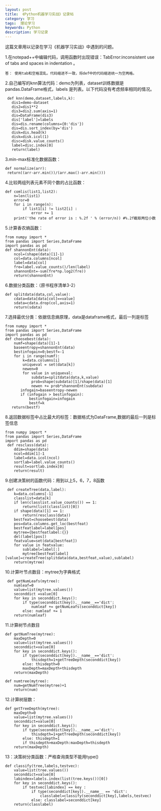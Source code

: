 ```yaml
---
layout: post
title:  《Python机器学习实战》记录帖
category: 学习
tags:  理论学习        
keywords: Python 
description: 学习记录
---
```


这篇文章用以记录在学习《机器学习实战》中遇到的问题。

1.在notepad++中编辑代码，调用函数时出现错误：TabError:inconsistent use of tabs and spaces in indentation 。

    答： 使用tab和空格混乱。代码缩进不一致，将def中的代码缩进统一为空两格。
     
2.自己编写的knn算法代码：demo为列表，dataset训练数据是pandas.DataFrame格式，labels
是列表。以下代码没有考虑频率相同的情况。
   
     def knn(demo,dataset,labels,k):
       dis1=demo-dataset
       dis2=dis1**2
       dis3=dis2.sum(axis=1)
       dis=DataFrame(dis3)
       dis['label']=labels
       dis=dis.rename(columns={0:'dis'})
       dis=dis.sort_index(by='dis')
       disk=dis.head(k)
       disk=disk.icol(1)
       disc=disk.value_counts()
       label=disc.index[0]
       return(label)
    
3.min-max标准化数据函数：
 
    def normalize(arr):
     return((arr-arr.min())/(arr.max()-arr.min()))

4.比较两组列表元素不同个数的占比函数：

    def comlis(list1,list2):
        n=len(list1)
        error=0
        for i in range(n):
            if list1[i] != list2[i] :
                error += 1
        print('the rate of error is : %.2f ' % (error/n)) #%.2f截取两位小数

5.计算香农熵函数：

    from numpy import *
    from pandas import Series,DataFrame
    import pandas as pd
    def shannonEnt(data):
        ncol=(shape(data)[1]-1)
        col=data.columns[ncol]
        label=data[col]
        fre=label.value_counts()/len(label)
        shannonEnt=-sum(fre*np.log2(fre))
        return(shannonEnt)

6.数据分类函数：（原书程序清单3-2）

    def splitdata(data,col,value):
        cdata=data[data[col]==value]
        sdata=cdata.drop(col,axis=1)
        return(sdata)

7.选择最优分类：依据信息熵原理，data是dataframe格式，最后一列是标签

    from numpy import *
    from pandas import Series,DataFrame
    import pandas as pd
    def choosebest(data):
        numf=shape(data)[1]-1
        baseentropy=shannonEnt(data)
        bestinfogain=0;bestf=-1
        for i in range(numf):
            k=data.columns[i]
            uniqueval = set(data[k])
            newen=0
            for value in uniqueval:
                subdata=splitdata(data,k,value)
                prob=shape(subdata)[1]/shape(data)[1]
                newen += prob*shannonEnt(subdata)
           infogain=baseentropy-newen
           if (infogain > bestinfogain):
               bestinfogain=infogain
               bestf=k
       return(bestf)

8.返回数据标签中占比最大的标签：数据格式为DataFrame,数据的最后一列是标签信息

    from numpy import *
    from pandas import Series,DataFrame
    import pandas as pd
     def resclass(data):
        ddim=shape(data)
        ncol=ddim[1]-1
        label=data.icol(ncol)
        sortlab=label.value_counts()
        result=sortlab.index[0]
        return(result)

9.创建决策树的函数代码：用到以上5，6，7，8函数

     def createTree(data,label):
        k=data.columns[-1]
        classlist=data[k]
        if len(classlist.value_counts()) == 1:
            return(list(classlist)[0])
        if shape(data)[1] == 1:
            return(resclass(data))
        bestfeat=choosebest(data)
        pos=data.columns.get_loc(bestfeat)
        bestfeatlabel=label[pos]
        mytree={bestfeatlabel:{}}
        del(label[pos])
        featvalue=set(data[bestfeat])
        for value in featvalue:
            sublabel=label[:]
            mytree[bestfeatlabel][value]=createTree(splitdata(data,bestfeat,value),sublabel)
        return(mytree)

10.计算叶节点数目：mytree为字典格式

     def getNumLeafs(mytree):
        numleaf=0
        value=list(mytree.values())
        seconddict =value[0]
        for key in seconddict.keys():
            if type(seconddict[key]).__name__=='dict':
                numleaf += getNumLeafs(seconddict[key])
            else: numleaf += 1
        return(numleaf)

11.计算树节点数目

    def getNumTree(mytree):
        maxDepth=0
        value=list(mytree.values())
        seconddict=value[0]
        for key in seconddict.keys():
            if type(seconddict[key]).__name__=='dict':
                thisdepth=1+getTreeDepth(seconddict[key])
            else: thisdepth=0
            maxDepth=maxDepth+thisdepth
        return(maxDepth)
    
    def numtree(mytree):
        num=getNumTree(mytree)+1
        return(num)

12.计算树层数：

    def getTreeDepth(mytree):
        maxDepth=0
        value=list(mytree.values())
        seconddict=value[0]
        for key in seconddict.keys():
            if type(seconddict[key]).__name__=='dict':
                thisdepth=1+getTreeDepth(seconddict[key])
            else: thisdepth=1
            if thisdepth>maxDepth:maxDepth=thisdepth
        return(maxDepth)

13：决策树分类函数：严格查询类型不能用type()

    def classify(tree,labels,testvec):
        value=list(tree.values())
        seconddict=value[0]
        labindex=labels.index(list(tree.keys())[0])
        for key in seconddict.keys():
            if testvec[labindex] == key :
                if type(seconddict[key]).__name__ == 'dict':
                    classlabel=classify(seconddict[key],labels,testvec)
                else: classlabel=seconddict[key]
        return(classlabel)
